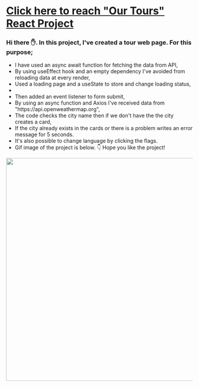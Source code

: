 # [Click here to reach "Our Tours" React Project](https://our-tours-react-p6a9q27nd-musatirgithub.vercel.app/)
<h3>Hi there ✋. In this project, I've created a tour web page. For this purpose;</h3>
<ul>
  <li>I have used an async await function for fetching the data from API,</li>
  <li>By using useEffect hook and an empty dependency I've avoided from reloading data at every render,</li>
  <li>Used a loading page and a useState to store and change loading status,</li>
  <li></li>
  
  
  <li>Then added an event listener to form submit,</li>
  <li>By using an async function and Axios I've received data from "https://api.openweathermap.org",</li>
  <li>The code checks the city name then if we don't have the the city creates a card,</li>
  <li>If the city already exists in the cards or there is a problem writes an error message for 5 seconds.</li>
  <li>It's also possible to change language by clicking the flags.</li>
  <li>Gif image of the project is below. 👇 Hope you like the project! </li>
</ul>  
<div class="pics">
  <img src="https://musatirgithub.github.io/WeatherApp/WeatherApp.gif" width="600px">
</div>

